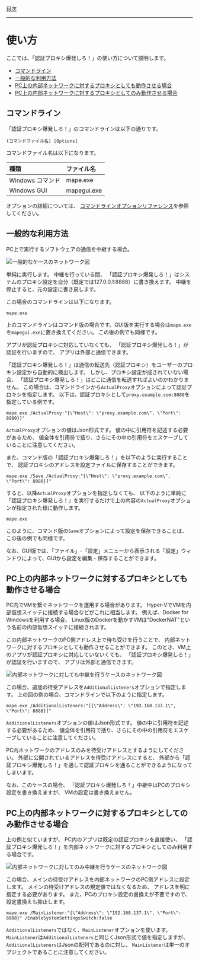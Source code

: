 [目次](Index.md)

---

# 使い方

ここでは、「認証プロキシ爆発しろ！」の使い方について説明します。

* [コマンドライン](#コマンドライン)
* [一般的な利用方法](#一般的な利用方法)
* [PC上の内部ネットワークに対するプロキシとしても動作させる場合](#PC上の内部ネットワークに対するプロキシとしても動作させる場合)
* [PC上の内部ネットワークに対するプロキシとしてのみ動作させる場合](#PC上の内部ネットワークに対するプロキシとしてのみ動作させる場合)


## コマンドライン

「認証プロキシ爆発しろ！」のコマンドラインは以下の通りです。

```
(コマンドファイル名) [Options]
```

コマンドファイル名は以下になります。

| 種類 | ファイル名 |
|:----|:----|
| Windows コマンド | mape.exe |
| Windows GUI | mapegui.exe |

オプションの詳細については、
[コマンドラインオプションリファレンス](Reference_Options.md)を参照してください。


## 一般的な利用方法

PC上で実行するソフトウェアの通信を中継する場合。

![一般的なケースのネットワーク図](images/Usage_Pattern1.png)

単純に実行します。
中継を行っている間、
「認証プロキシ爆発しろ！」はシステムのプロキシ設定を自分（既定では127.0.0.1:8888）に書き換えます。
中継を停止すると、元の設定に書き戻します。

この場合のコマンドラインは以下になります。

```
mape.exe
```

上のコマンドラインはコマンド版の場合です。GUI版を実行する場合は`mape.exe`を`mapegui.exe`に置き換えてください。
この後の例でも同様です。

アプリが認証プロキシに対応していなくても、
「認証プロキシ爆発しろ！」が認証を行いますので、
アプリは外部と通信できます。

「認証プロキシ爆発しろ！」は通信の転送先（認証プロキシ）をユーザーのプロキシ設定から自動的に検出します。
しかし、プロキシ設定が成されていない場合、
「認証プロキシ爆発しろ！」はどこに通信を転送すればよいのかわかりません。
この場合は、コマンドラインから`ActualProxy`オプションによって認証プロキシを指定します。
以下は、認証プロキシとして`proxy.example.com:8080`を指定している例です。

```
mape.exe /ActualProxy:"{\"Host\": \"proxy.example.com\", \"Port\": 8080}]"
```

`ActualProxy`オプションの値はJson形式です。
値の中に引用符を記述する必要があるため、
値全体を引用符で括り、さらにその中の引用符をエスケープしていることに注意してください。

また、コマンド版の「認証プロキシ爆発しろ！」を以下のように実行することで、
認証プロキシのアドレスを設定ファイルに保存することができます。

```
mape.exe /Save /ActualProxy:"{\"Host\": \"proxy.example.com\", \"Port\": 8080}]"
```

すると、以降`ActualProxy`オプションを指定しなくても、
以下のように単純に「認証プロキシ爆発しろ！」を実行するだけで上の内容の`ActualProxy`オプションが指定された様に動作します。

```
mape.exe
```

このように、コマンド版の`Save`オプションによって設定を保存できることは、
この後の例でも同様です。

なお、GUI版では、「ファイル」-「設定」メニューから表示される「設定」ウィンドウによって、GUIから設定を編集・保存することができます。


## PC上の内部ネットワークに対するプロキシとしても動作させる場合

PC内でVMを繋ぐネットワークを運用する場合があります。
Hyper-VでVMを内部仮想スイッチに接続する場合などがこれに相当します。
例えば、Docker for Windowsを利用する場合、
Linux版のDockerを動かすVMは"DockerNAT"という名前の内部仮想スイッチに接続されます。

この内部ネットワークのPC側アドレス上で待ち受けを行うことで、
内部ネットワークに対するプロキシとしても動作させることができます。
このとき、VM上のアプリが認証プロキシに対応していないくても、
「認証プロキシ爆発しろ！」が認証を行いますので、
アプリは外部と通信できます。

![内部ネットワークに対しても中継を行うケースのネットワーク図](images/Usage_Pattern2.png)

この場合、追加の待受アドレスを`AdditionalListeners`オプションで指定します。
上の図の例の場合、コマンドラインで以下のように指定します。

```
mape.exe /AdditionalListeners:"[{\"Address\": \"192.168.137.1\", \"Port\": 8888}]"
```

`AdditionalListeners`オプションの値はJson形式です。
値の中に引用符を記述する必要があるため、
値全体を引用符で括り、さらにその中の引用符をエスケープしていることに注意してください。

PC内ネットワークのアドレスのみを待受けアドレスとするようにしてください。
外部に公開されているアドレスを待受けアドレスにすると、
外部から「認証プロキシ爆発しろ！」を通して認証プロキシを通ることができるようになってしまいます。

なお、このケースの場合、
「認証プロキシ爆発しろ！」中継中はPCのプロキシ設定を書き換えますが、
VMの設定は書き換えません。


## PC上の内部ネットワークに対するプロキシとしてのみ動作させる場合

上の例と似ていますが、
PC内のアプリは既定の認証プロキシを直接使い、
「認証プロキシ爆発しろ！」を内部ネットワークに対するプロキシとしてのみ利用する場合です。

![内部ネットワークに対してのみ中継を行うケースのネットワーク図](images/Usage_Pattern3.png)

この場合、メインの待受けアドレスを内部ネットワークのPC側アドレスに設定します。
メインの待受けアドレスの規定値ではなくなるため、
アドレスを明に指定する必要があります。
また、PCのプロキシ設定の書換えが不要ですので、設定書換えも抑止します。

```
mape.exe /MainListener:"{\"Address\": \"192.168.137.1\", \"Port\": 8888}" /EnableSystemSettingsSwitch:false
```

`AdditionalListeners`ではなく、`MainListener`オプションを使います。
`MainListener`は`AdditionalListeners`と同じくJson形式で値を指定しますが、
`AdditionalListeners`はJsonの配列であるのに対し、
`MainListener`は単一のオブジェクトであることに注意してください。
